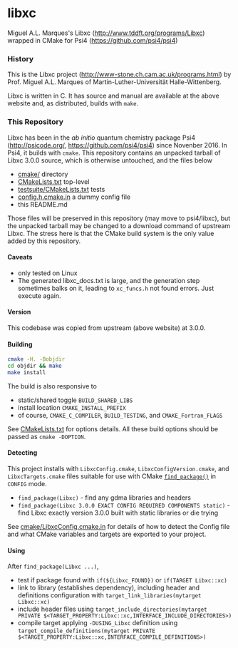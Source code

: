 # libxc

Miguel A.L. Marques's Libxc (http://www.tddft.org/programs/Libxc) wrapped in CMake for Psi4 (https://github.com/psi4/psi4)

### History

This is the Libxc project (http://www-stone.ch.cam.ac.uk/programs.html) by
Prof. Miguel A.L. Marques of Martin-Luther-Universität Halle-Wittenberg.

Libxc is written in C. It has source and manual are available at the above
website and, as distributed, builds with `make`.

### This Repository

Libxc has been in the *ab initio* quantum chemistry package Psi4
(http://psicode.org/, https://github.com/psi4/psi4) since Novenber 2016. In Psi4,
it builds with `cmake`. This repository contains an unpacked tarball of Libxc 3.0.0
source, which is otherwise untouched, and the files below
<!--and has an interface to C++ and Psi4 internals designed
by @andysim. Manual for GDMA+Psi4 at http://psicode.org/psi4manual/master/gdma.html.
This repository is GDMA wrapped up nicely in CMake.-->

* [cmake/](cmake) directory
* [CMakeLists.txt](CMakeLists.txt) top-level
* [testsuite/CMakeLists.txt](testsuite/CMakeLists.txt) tests
* [config.h.cmake.in](config.h.cmake.in) a dummy config file
* this README.md

Those files will be preserved in this repository (may move to psi4/libxc), but the
unpacked tarball may be changed to a download command of upstream Libxc. The stress
here is that the CMake build system is the only value added by this repository.

#### Caveats

* only tested on Linux
* The generated libxc_docs.txt is large, and the generation step sometimes balks on it, leading to `xc_funcs.h` not found errors. Just execute again.

#### Version

This codebase was copied from upstream (above website) at 3.0.0.

#### Building

```bash
cmake -H. -Bobjdir
cd objdir && make
make install
```

The build is also responsive to

* static/shared toggle `BUILD_SHARED_LIBS`
* install location `CMAKE_INSTALL_PREFIX`
* of course, `CMAKE_C_COMPILER`, `BUILD_TESTING`, and `CMAKE_Fortran_FLAGS`

See [CMakeLists.txt](CMakeLists.txt) for options details. All these build options should be passed as `cmake -DOPTION`.

#### Detecting

This project installs with `LibxcConfig.cmake`, `LibxcConfigVersion.cmake`, and `LibxcTargets.cmake` files suitable for use with CMake [`find_package()`](https://cmake.org/cmake/help/v3.2/command/find_package.html) in `CONFIG` mode.

* `find_package(Libxc)` - find any gdma libraries and headers
* `find_package(Libxc 3.0.0 EXACT CONFIG REQUIRED COMPONENTS static)` - find Libxc exactly version 3.0.0 built with static libraries or die trying

See [cmake/LibxcConfig.cmake.in](cmake/LibxcConfig.cmake.in) for details of how to detect the Config file and what CMake variables and targets are exported to your project.

#### Using

After `find_package(Libxc ...)`,

* test if package found with `if(${Libxc_FOUND})` or `if(TARGET Libxc::xc)`
* link to library (establishes dependency), including header and definitions configuration with `target_link_libraries(mytarget Libxc::xc)`
* include header files using `target_include_directories(mytarget PRIVATE $<TARGET_PROPERTY:Libxc::xc,INTERFACE_INCLUDE_DIRECTORIES>)`
* compile target applying `-DUSING_Libxc` definition using `target_compile_definitions(mytarget PRIVATE $<TARGET_PROPERTY:Libxc::xc,INTERFACE_COMPILE_DEFINITIONS>)`
